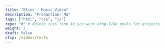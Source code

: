 ```yaml
---
title: "Blind - Music Video"
description: "Production: Ma"
tags: ["html", "css", "js"]
repo: "#" # delete this line if you want blog-like posts for projects
weight: 2
draft: false
clip: /videos/tests
---
```

